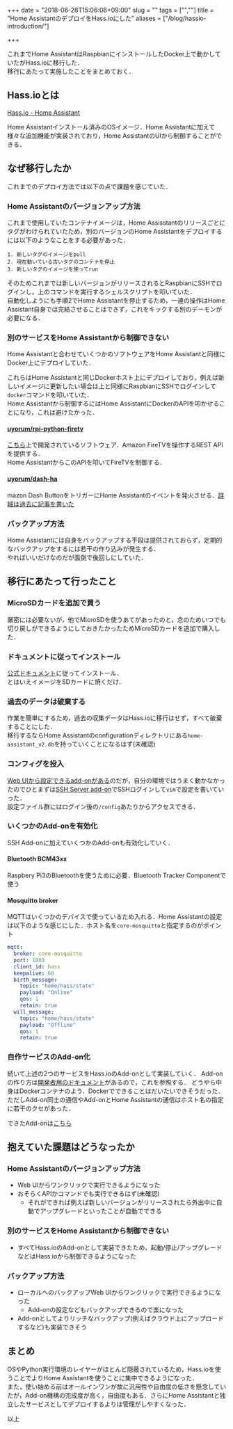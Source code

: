 +++
date = "2018-06-28T15:06:06+09:00"
slug = ""
tags = ["",""]
title = "Home AssistantのデプロイをHass.ioにした"
aliases = ["/blog/hassio-introduction/"]

+++

これまでHome AssistantはRaspbianにインストールしたDocker上で動かしていたがHass.ioに移行した．  
移行にあたって実施したことをまとめておく．

<!--more-->

## Hass.ioとは
[Hass.io - Home Assistant](https://www.home-assistant.io/hassio/)

Home Assistantインストール済みのOSイメージ．Home Assistantに加えて様々な追加機能が実装されており，Home AssistantのUIから制御することができる．

## なぜ移行したか
これまでのデプロイ方法では以下の点で課題を感じていた．

### Home Assistantのバージョンアップ方法  
これまで使用していたコンテナイメージは，Home Assisstantのリリースごとにタグがわけられていたため，別のバージョンのHome Assistantをデプロイするには以下のようなことをする必要があった．

```
1. 新しいタグのイメージをpull
2. 現在動いている古いタグのコンテナを停止
3. 新しいタグのイメージを使ってrun
```

そのためこれまでは新しいバージョンがリリースされるとRaspbianにSSHでログインし，上のコマンドを実行するシェルスクリプトを叩いていた．  
自動化しようにも手順2でHome Assistantを停止するため，一連の操作はHome Assistant自身では完結させることはできず，これをキックする別のデーモンが必要になる．

### 別のサービスをHome Assistantから制御できない
Home Assistantと合わせていくつかのソフトウェアをHome Assistantと同様にDocker上にデプロイしていた．

これらはHome Assistantと同じDockerホスト上にデプロイしており，例えば新しいイメージに更新したい場合は上と同様にRaspbianにSSHでログインして`docker`コマンドを叩いていた．  
Home Assistantから制御するにはHome AssistantにDockerのAPIを叩かせることになり，これは避けたかった．

####  [uyorum/rpi-python-firetv](https://github.com/uyorum/rpi-python-firetv)
[こちら](https://github.com/happyleavesaoc/python-firetv)上で開発されているソフトウェア．Amazon FireTVを操作するREST APIを提供する．  
Home AssistantからこのAPIを叩いてFireTVを制御する．

#### [uyorum/dash-ha](https://github.com/uyorum/dash-ha)
mazon Dash ButtonをトリガーにHome Assistantのイベントを発火させる．[詳細は過去に記事を書いた](/blog/home-assistant-with-dash-button/)

### バックアップ方法
Home Assistantには自身をバックアップする手段は提供されておらず，定期的なバックアップをするには若干の作り込みが発生する．  
やればいいだけなのだが面倒で後回しにしていた．

## 移行にあたって行ったこと
### MicroSDカードを追加で買う
厳密には必要ないが，他でMicroSDを使うあてがあったのと，念のためいつでも切り戻しができるようにしておきたかったためMicroSDカードを追加で購入した．

### ドキュメントに従ってインストール
[公式ドキュメント](https://www.home-assistant.io/hassio/installation/)に従ってインストール．  
とはいえイメージをSDカードに焼くだけ．

### 過去のデータは破棄する
作業を簡単にするため，過去の収集データはHass.ioに移行はせず，すべて破棄することにした．  
移行するならHome Assistantのconfigurationディレクトリにある`home-assistant_v2.db`を持っていくことになるはず(未確認)

### コンフィグを投入
[Web UIから設定できるadd-onがある](https://www.home-assistant.io/addons/configurator/)のだが，自分の環境ではうまく動かなかったのでひとまずは[SSH Server add-on](https://www.home-assistant.io/addons/ssh/)でSSHログインして`vim`で設定を書いていった．  
設定ファイル群にはログイン後の`/config`あたりからアクセスできる．

### いくつかのAdd-onを有効化
SSH Add-onに加えていくつかのAdd-onも有効化していく．

#### Bluetooth BCM43xx
Raspbery Pi3のBluetoothを使うために必要．Bluetooth Tracker Componentで使う

#### Mosquitto broker
MQTTはいくつかのデバイスで使っているため入れる．Home Assistantの設定は以下のような感じにした．ホスト名を`core-mosquitto`と指定するのがポイント

``` yaml
mqtt:
  broker: core-mosquitto
  port: 1883
  client_id: hass
  keepalive: 60
  birth_message:
    topic: "home/hass/state"
    payload: "Online"
    qos: 1
    retain: true
  will_message:
    topic: "home/hass/state"
    payload: "Offline"
    qos: 1
    retain: true
```

### 自作サービスのAdd-on化
続いて上述の2つのサービスをHass.ioのAdd-onとして実装していく．
Add-onの作り方は[開発者用のドキュメント](https://developers.home-assistant.io/docs/en/hassio_addon_index.html)があるので，これを参照する．
どうやら中身はDockerコンテナのよう．Dockerでできることはだいたいできそうだった．ただしAdd-on同士の通信やAdd-onとHome Assistantの通信はホスト名の指定に若干のクセがあった．

できたAdd-onは[こちら](https://github.com/uyorum/hassio-addons)

## 抱えていた課題はどうなったか
### Home Assistantのバージョンアップ方法
* Web UIからワンクリックで実行できるようになった
* おそらくAPIかコマンドでも実行できるはず(未確認)
    * それができれば例えば新しいバージョンがリリースされたら外出中に自動でアップグレードといったことが自動でできる

### 別のサービスをHome Assistantから制御できない
* すべてHass.ioのAdd-onとして実装できたため，起動/停止/アップグレードなどはHass.ioから制御できるようになった

### バックアップ方法
* ローカルへのバックアップWeb UIからワンクリックで実行できるようになった
    * Add-onの設定などもバックアップできるので楽になった
* Add-onとしてよりリッチなバックアップ(例えばクラウド上にアップロードするなど)も実装できそう

## まとめ
OSやPython実行環境のレイヤーがほとんど隠蔽されているため，Hass.ioを使うことでよりHome Assistantを使うことに集中できるようになった．  
また，使い始める前はオールインワンが故に汎用性や自由度の低さを懸念していたが，Add-on機構の完成度が高く，自由度もある．さらにHome Assistantと独立したサービスとしてデプロイするよりは管理がしやすくなった．

以上

